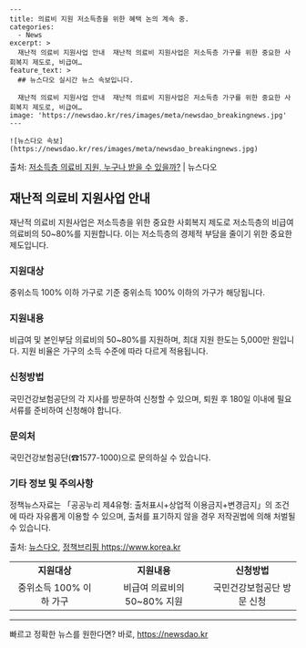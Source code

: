     ---
    title: 의료비 지원 저소득층을 위한 혜택 논의 계속 중.
    categories:
      - News
    excerpt: >
      재난적 의료비 지원사업 안내  재난적 의료비 지원사업은 저소득층 가구를 위한 중요한 사회복지 제도로, 비급여…
    feature_text: >
      ## 뉴스다오 실시간 뉴스 속보입니다.
    
      재난적 의료비 지원사업 안내  재난적 의료비 지원사업은 저소득층 가구를 위한 중요한 사회복지 제도로, 비급여…
    image: 'https://newsdao.kr/res/images/meta/newsdao_breakingnews.jpg'
    ---
    
    ![뉴스다오 속보](https://newsdao.kr/res/images/meta/newsdao_breakingnews.jpg)

<p>출처: <a href="https://newsdao.kr/4486" rel="dofollow">저소득층 의료비 지원, 누구나 받을 수 있을까?</a> | 뉴스다오</p>

<h2 data-ke-size="size26">재난적 의료비 지원사업 안내</h2>
<p data-ke-size="size16">재난적 의료비 지원사업은 저소득층을 위한 중요한 사회복지 제도로 저소득층의 비급여 의료비의 50~80%를 지원합니다. 이는 저소득층의 경제적 부담을 줄이기 위한 중요한 제도입니다.</p>

<h3>지원대상</h3>
<p data-ke-size="size16">중위소득 100% 이하 가구로 기준 중위소득 100% 이하의 가구가 해당됩니다.</p>

<h3>지원내용</h3>
<p data-ke-size="size16">비급여 및 본인부담 의료비의 50~80%를 지원하며, 최대 지원 한도는 5,000만 원입니다. 지원 비율은 가구의 소득 수준에 따라 다르게 적용됩니다.</p>

<h3>신청방법</h3>
<p data-ke-size="size16">국민건강보험공단의 각 지사를 방문하여 신청할 수 있으며, 퇴원 후 180일 이내에 필요 서류를 준비하여 신청해야 합니다.</p>

<h3>문의처</h3>
<p data-ke-size="size16">국민건강보험공단(☎1577-1000)으로 문의하실 수 있습니다.</p>

<h3>기타 정보 및 주의사항</h3>
<p data-ke-size="size16">정책뉴스자료는 「공공누리 제4유형: 출처표시+상업적 이용금지+변경금지」의 조건에 따라 자유롭게 이용할 수 있으며, 출처를 표기하지 않을 경우 저작권법에 의해 처벌될 수 있습니다.</p>

<p data-ke-size="size16">출처: <a href="https://newsdao.kr/4486">뉴스다오</a>, <a href="https://www.korea.kr">정책브리핑 https://www.korea.kr</a></p>
<table>
  <tr>
    <td style="text-align: center; height: 17px;"><b>지원대상</b></td>
    <td style="text-align: center; height: 17px;"><b>지원내용</b></td>
    <td style="text-align: center; height: 17px;"><b>신청방법</b></td>
  </tr>
  <tr>
    <td style="text-align: center;">중위소득 100% 이하 가구</td>
    <td style="text-align: center;">비급여 의료비의 50~80% 지원</td>
    <td style="text-align: center;">국민건강보험공단 방문 신청</td>
  </tr>
</table>
<hr> 

빠르고 정확한 뉴스를 원한다면? 바로, <a href="https://newsdao.kr" rel="dofollow">https://newsdao.kr</a>


    
